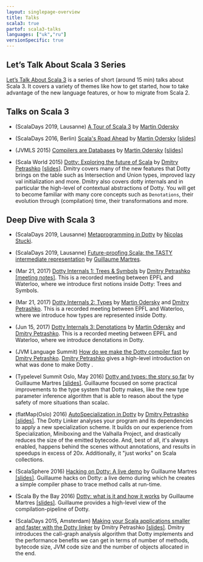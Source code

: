 ```yaml
---
layout: singlepage-overview
title: Talks
scala3: true
partof: scala3-talks
languages: ["uk","ru"]
versionSpecific: true
---
```


Let’s Talk About Scala 3 Series
-------------------------------

[Let’s Talk About Scala 3](https://www.youtube.com/playlist?list=PLTx-VKTe8yLxYQfX_eGHCxaTuWvvG28Ml) is a series
of short (around 15 min) talks about Scala 3. It covers a variety of themes like how to get started, how to take
advantage of the new language features, or how to migrate from Scala 2. 

Talks on Scala 3
----------------
- (ScalaDays 2019, Lausanne) [A Tour of Scala 3](https://www.youtube.com/watch?v=_Rnrx2lo9cw) by [Martin Odersky](http://x.com/odersky)

- (ScalaDays 2016, Berlin) [Scala's Road Ahead](https://www.youtube.com/watch?v=GHzWqJKFCk4) by [Martin Odersky](http://x.com/odersky) [\[slides\]](http://www.slideshare.net/Odersky/scala-days-nyc-2016)

- (JVMLS 2015) [Compilers are Databases](https://www.youtube.com/watch?v=WxyyJyB_Ssc) by [Martin Odersky](http://x.com/odersky) [\[slides\]](http://www.slideshare.net/Odersky/compilers-are-databases)

- (Scala World 2015) [Dotty: Exploring the future of Scala](https://www.youtube.com/watch?v=aftdOFuVU1o) by [Dmitry Petrashko](http://x.com/darkdimius) [\[slides\]](https://d-d.me/scalaworld2015/#/).
  Dmitry covers many of the new features that Dotty brings on the table such as Intersection and Union types, improved lazy val initialization and more.
  Dmitry also covers dotty internals and in particular the high-level of contextual abstractions of Dotty. You will get to
  become familiar with many core concepts such as `Denotations`, their evolution through (compilation) time, their
  transformations and more.

Deep Dive with Scala 3
----------------------
- (ScalaDays 2019, Lausanne) [Metaprogramming in Dotty](https://www.youtube.com/watch?v=ZfDS_gJyPTc) by [Nicolas Stucki](https://github.com/nicolasstucki).

- (ScalaDays 2019, Lausanne) [Future-proofing Scala: the TASTY intermediate representation](https://www.youtube.com/watch?v=zQFjC3zLYwo) by [Guillaume Martres](http://guillaume.martres.me/).

- (Mar 21, 2017) [Dotty Internals 1: Trees & Symbols](https://www.youtube.com/watch?v=yYd-zuDd3S8) by [Dmitry Petrashko](http://x.com/darkdimius) [\[meeting notes\]](https://dotty.epfl.ch/docs/internals/dotty-internals-1-notes.html).
  This is a recorded meeting between EPFL and Waterloo, where we introduce first notions inside Dotty: Trees and Symbols.

- (Mar 21, 2017) [Dotty Internals 2: Types](https://www.youtube.com/watch?v=3gmLIYlGbKc) by [Martin Odersky](http://x.com/odersky) and [Dmitry Petrashko](http://x.com/darkdimius).
  This is a recorded meeting between EPFL and Waterloo, where we introduce how types are represented inside Dotty.

- (Jun 15, 2017) [Dotty Internals 3: Denotations](https://youtu.be/9iPA7zMRGKY) by [Martin Odersky](http://x.com/odersky) and [Dmitry Petrashko](http://x.com/darkdimius).
  This is a recorded meeting between EPFL and Waterloo, where we introduce denotations in Dotty.

- (JVM Language Summit) [How do we make the Dotty compiler fast](https://www.youtube.com/watch?v=9xYoSwnSPz0) by [Dmitry Petrashko](http://x.com/darkdimius).
  [Dmitry Petrashko](http://x.com/darkdimius) gives a high-level introduction on what was done to make Dotty .


- (Typelevel Summit Oslo, May 2016) [Dotty and types: the story so far](https://www.youtube.com/watch?v=YIQjfCKDR5A) by
  Guillaume Martres [\[slides\]](http://guillaume.martres.me/talks/typelevel-summit-oslo/).
  Guillaume focused on some practical improvements to the type system that Dotty makes, like the new type parameter
  inference algorithm that is able to reason about the type safety of more situations than scalac.

- (flatMap(Oslo) 2016) [AutoSpecialization in Dotty](https://vimeo.com/165928176) by [Dmitry Petrashko](http://x.com/darkdimius) [\[slides\]](https://d-d.me/talks/flatmap2016/#/).
  The Dotty Linker analyses your program and its dependencies to
  apply a new specialization scheme. It builds on our experience from Specialization, Miniboxing and the Valhalla Project,
  and drastically reduces the size of the emitted bytecode. And, best of all, it's always enabled, happens behind the
  scenes without annotations,  and results in speedups in excess of 20x. Additionally, it "just works" on Scala collections.

- (ScalaSphere 2016) [Hacking on Dotty: A live demo](https://www.youtube.com/watch?v=0OOYGeZLHs4) by Guillaume Martres [\[slides\]](http://guillaume.martres.me/talks/dotty-live-demo/).
  Guillaume hacks on Dotty: a live demo during which he
  creates a simple compiler phase to trace method calls at run-time.

- (Scala By the Bay 2016) [Dotty: what is it and how it works](https://www.youtube.com/watch?v=wCFbYu7xEJA) by Guillaume
  Martres [\[slides\]](http://guillaume.martres.me/talks/dotty-tutorial/#/). Guillaume provides a high-level view of the
  compilation-pipeline of Dotty.

- (ScalaDays 2015, Amsterdam) [Making your Scala applications smaller and faster with the Dotty linker](https://www.youtube.com/watch?v=xCeI1ArdXM4) by Dmitry Petrashko [\[slides\]](https://d-d.me/scaladays2015/#/).
  Dmitry introduces the call-graph analysis algorithm
  that Dotty implements and the performance benefits we can get in terms of number of methods, bytecode size, JVM code size
  and the number of objects allocated in the end.

